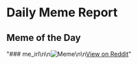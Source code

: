 # Daily Meme Report

## Meme of the Day
"### me_irl\n\n![Meme](https://i.redd.it/wcq4owj7hitf1.png)\n\n[View on Reddit](https://redd.it/1nzmi1k)"
